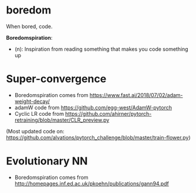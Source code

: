 # boredom

When bored, code. 

**Boredomspiration**:

 - (n): Inspiration from reading something that makes you code something up


# Super-convergence 

- Boredomspiration comes from https://www.fast.ai/2018/07/02/adam-weight-decay/
- adamW code from https://github.com/egg-west/AdamW-pytorch
- Cyclic LR code from https://github.com/ahirner/pytorch-retraining/blob/master/CLR_preview.py

(Most updated code on: https://github.com/alvations/pytorch_challenge/blob/master/train-flower.py)

# Evolutionary NN

- Boredomspiration comes from http://homepages.inf.ed.ac.uk/pkoehn/publications/gann94.pdf


